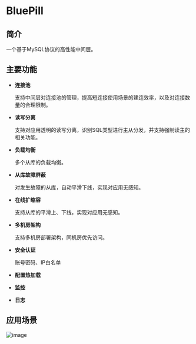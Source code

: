 # BluePill
## 简介
一个基于MySQL协议的高性能中间层。

## 主要功能
* **连接池**

    支持中间层对连接池的管理，提高短连接使用场景的建连效率，以及对连接数量的合理限制。

* **读写分离**

    支持对应用透明的读写分离，识别SQL类型进行主从分发，并支持强制读主的相关功能。

* **负载均衡**

    多个从库的负载均衡。

* **从库故障屏蔽**

    对发生故障的从库，自动平滑下线，实现对应用无感知。

* **在线扩缩容**

    支持从库的平滑上、下线，实现对应用无感知。

* **多机房架构**

    支持多机房部署架构，同机房优先访问。

* **安全认证**

    账号密码、IP白名单

* **配置热加载**
* **监控**
* **日志**


## 应用场景
![image](https://user-images.githubusercontent.com/21175995/112278515-e1cdca80-8cbd-11eb-89e5-e1c092d1801b.png)
